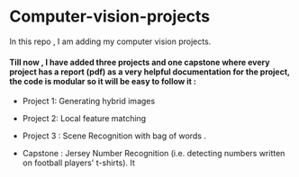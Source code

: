 # Computer-vision-projects
In this repo , I am adding my computer vision projects.
#### Till now , I have added three projects and one capstone where every project has a report (pdf) as a very helpful documentation for the project, the code is modular so it will be easy to follow it :

* Project 1: Generating hybrid images 
 
* Project 2: Local feature matching 

* Project 3 : Scene Recognition with bag of words .

* Capstone  : Jersey Number Recognition (i.e. detecting numbers written on football players' t-shirts). It 




